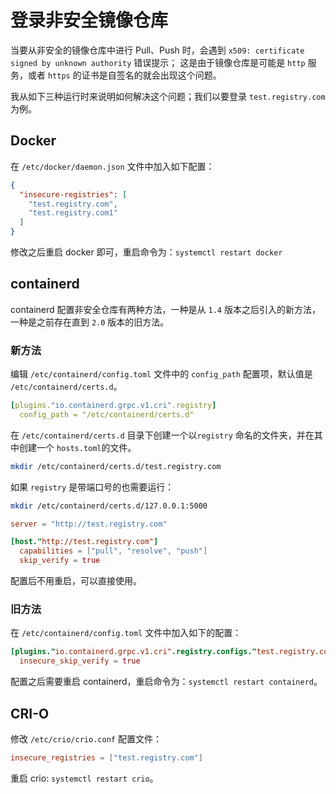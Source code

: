 # 登录非安全镜像仓库

​当要从非安全的镜像仓库中进行 Pull、Push 时，会遇到
`x509: certificate signed by unknown authority` 错误提示；
这是由于镜像仓库是可能是 `http` 服务，或者 `https` 的证书是自签名的就会出现这个问题。

​我从如下三种运行时来说明如何解决这个问题；我们以要登录 `test.registry.com` 为例。

## Docker

​在 `/etc/docker/daemon.json` 文件中加入如下配置：

```json
{
  "insecure-registries": [
    "test.registry.com",
    "test.registry.com1"
  ]
}
```

​修改之后重启 docker 即可，重启命令为：`systemctl restart docker`

## containerd

containerd 配置非安全仓库有两种方法，一种是从 `1.4` 版本之后引入的新方法，一种是之前存在直到 `2.0` 版本的旧方法。

### 新方法

​编辑 `/etc/containerd/config.toml` 文件中的 `config_path` 配置项，默认值是 `/etc/containerd/certs.d`。

```yaml
[plugins."io.containerd.grpc.v1.cri".registry]
  config_path = "/etc/containerd/certs.d"
```

​在 `/etc/containerd/certs.d` 目录下创建一个以`registry` 命名的文件夹，并在其中创建一个 `hosts.toml`的文件。

```sh
mkdir /etc/containerd/certs.d/test.registry.com
```

如果 `registry` 是带端口号的也需要运行：

```sh
mkdir /etc/containerd/certs.d/127.0.0.1:5000
```

```toml
server = "http://test.registry.com"

[host."http://test.registry.com"]
  capabilities = ["pull", "resolve", "push"]
  skip_verify = true
```

配置后不用重启，可以直接使用。

### 旧方法

​在 `/etc/containerd/config.toml` 文件中加入如下的配置：

```toml
[plugins."io.containerd.grpc.v1.cri".registry.configs."test.registry.com".tls]
  insecure_skip_verify = true

```

​配置之后需要重启 containerd，重启命令为：`systemctl restart containerd`。

## CRI-O

​修改 `/etc/crio/crio.conf` 配置文件：

```conf
insecure_registries = ["test.registry.com"]
```

​重启 crio: `systemctl restart crio`。

